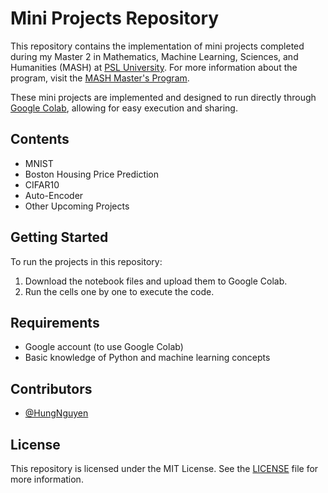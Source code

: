 # Mini Projects Repository

This repository contains the implementation of mini projects completed during my Master 2 in Mathematics, Machine Learning, Sciences, and Humanities (MASH) at [PSL University](https://psl.eu/en). For more information about the program, visit the [MASH Master's Program](https://dauphine.psl.eu/en/training/masters-degrees/mathematics-and-applied-mathematics/masters-year-2-mathematics-deep-learning-and-humanities).

These mini projects are implemented and designed to run directly through [Google Colab](https://colab.research.google.com/), allowing for easy execution and sharing.

## Contents

- MNIST
- Boston Housing Price Prediction
- CIFAR10
- Auto-Encoder
- Other Upcoming Projects


## Getting Started

To run the projects in this repository:

1. Download the notebook files and upload them to Google Colab.
2. Run the cells one by one to execute the code.

## Requirements

- Google account (to use Google Colab)
- Basic knowledge of Python and machine learning concepts
## Contributors

- [@HungNguyen](https://github.com/HungNguyenPSL)

## License

This repository is licensed under the MIT License. See the [LICENSE](LICENSE) file for more information.
